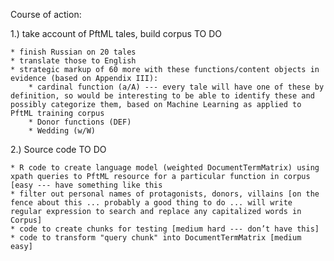 Course of action: 


1.) take account of PftML tales, build corpus TO DO

    * finish Russian on 20 tales
    * translate those to English
    * strategic markup of 60 more with these functions/content objects in evidence (based on Appendix III):
        * cardinal function (a/A) --- every tale will have one of these by definition, so would be interesting to be able to identify these and possibly categorize them, based on Machine Learning as applied to PftML training corpus
        * Donor functions (DEF)
        * Wedding (w/W)

2.) Source code TO DO

    * R code to create language model (weighted DocumentTermMatrix) using xpath queries to PftML resource for a particular function in corpus [easy --- have something like this
    * filter out personal names of protagonists, donors, villains [on the fence about this ... probably a good thing to do ... will write regular expression to search and replace any capitalized words in Corpus]
    * code to create chunks for testing [medium hard --- don’t have this]
    * code to transform "query chunk" into DocumentTermMatrix [medium easy]
    
    
    
 
 
